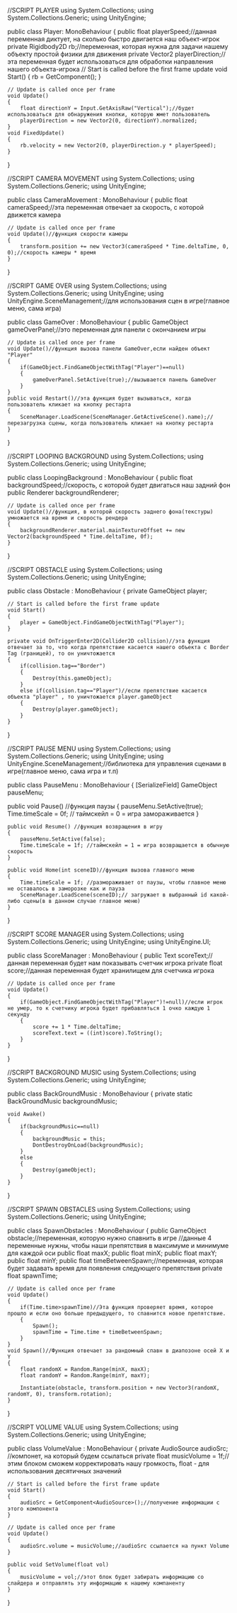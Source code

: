 //SCRIPT PLAYER
using System.Collections;
using System.Collections.Generic;
using UnityEngine;

public class Player: MonoBehaviour
{
    public float playerSpeed;//данная переменная диктует, на сколько быстро двигается наш объект-игрок
    private Rigidbody2D rb;//переменная, которая нужна для задачи нашему объекту простой физики для движения
    private Vector2 playerDirection;//эта переменная будет использоваться для обработки направления нашего объекта-игрока
    // Start is called before the first frame update
    void Start()
    {
        rb = GetComponent<Rigidbody2D>();
    }

    // Update is called once per frame
    void Update()
    {
        float directionY = Input.GetAxisRaw("Vertical");//будет использоваться для обнаружения кнопки, которую жмет пользователь
        playerDirection = new Vector2(0, directionY).normalized;
    }
    void FixedUpdate()
    {
        rb.velocity = new Vector2(0, playerDirection.y * playerSpeed);
    }
}

//SCRIPT CAMERA MOVEMENT
using System.Collections;
using System.Collections.Generic;
using UnityEngine;

public class CameraMovement : MonoBehaviour
{
    public float cameraSpeed;//эта переменная отвечает за скорость, с которой движется камера

    // Update is called once per frame
    void Update()//функция скорости камеры
    {
        transform.position += new Vector3(cameraSpeed * Time.deltaTime, 0, 0);//скорость камеры * время 
    }
}

//SCRIPT GAME OVER
using System.Collections;
using System.Collections.Generic;
using UnityEngine;
using UnityEngine.SceneManagement;//для использования сцен в игре(главное меню, сама игра)

public class GameOver : MonoBehaviour
{
    public GameObject gameOverPanel;//это переменная для панели с окончанием игры
    
    // Update is called once per frame
    void Update()//функция вызова панели GameOver,если найден объект "Player" 
    {
        if(GameObject.FindGameObjectWithTag("Player")==null)
        {
            gameOverPanel.SetActive(true);//вызывается панель GameOver
        }
    }
    public void Restart()//эта функция будет вызываться, когда пользователь кликает на кнопку рестарта
    {
        SceneManager.LoadScene(SceneManager.GetActiveScene().name);//перезагрузка сцены, когда пользователь кликает на кнопку рестарта
    }
}

//SCRIPT LOOPING BACKGROUND
using System.Collections;
using System.Collections.Generic;
using UnityEngine;

public class LoopingBackground : MonoBehaviour
{
    public float backgroundSpeed;//скорость, с которой будет двигаться наш задний фон
    public Renderer backgroundRenderer;
    
    // Update is called once per frame
    void Update()//функция, в которой скорость заднего фона(текстуры) умножается на время и скорость рендера
    {
        backgroundRenderer.material.mainTextureOffset += new Vector2(backgroundSpeed * Time.deltaTime, 0f);
    }
}

//SCRIPT OBSTACLE
using System.Collections;
using System.Collections.Generic;
using UnityEngine;

public class Obstacle : MonoBehaviour
{
    private GameObject player;

    // Start is called before the first frame update
    void Start()
    {
        player = GameObject.FindGameObjectWithTag("Player");
    }

    private void OnTriggerEnter2D(Collider2D collision)//эта функция отвечает за то, что когда препятствие касается нашего объекта с Border Tag (границей), то он уничтожается 
    {
        if(collision.tag=="Border")
        {
            Destroy(this.gameObject);
        }
        else if(collision.tag=="Player")//если препятствие касается объекта "player" , то уничтожается player.gameObject
        {
            Destroy(player.gameObject);
        }
    }
}

//SCRIPT PAUSE MENU
using System.Collections;
using System.Collections.Generic;
using UnityEngine;
using UnityEngine.SceneManagement;//библиотека для управления сценами в игре(главное меню, сама игра и т.п)

public class PauseMenu : MonoBehaviour
{
    [SerializeField] GameObject pauseMenu;

   public void Pause() //функция паузы
    {
        pauseMenu.SetActive(true);
        Time.timeScale = 0f; // таймскейл = 0 = игра замораживается
    }

    public void Resume() //функция возвращения в игру
    {
        pauseMenu.SetActive(false);
        Time.timeScale = 1f; //таймскейл = 1 = игра возвращается в обычную скорость
    }

    public void Home(int sceneID)//функция вызова главного меню
    {
        Time.timeScale = 1f; //размораживает от паузы, чтобы главное меню не оставалось в заморозке как и пауза
        SceneManager.LoadScene(sceneID);// загружает в выбранный id какой-либо сцены(в в данном случае главное меню)
    }
}

//SCRIPT SCORE MANAGER
using System.Collections;
using System.Collections.Generic;
using UnityEngine;
using UnityEngine.UI;

public class ScoreManager : MonoBehaviour
{
    public Text scoreText;//данная переменная будет нам показывать счетчик игрока
    private float score;//данная переменная будет хранилищем для счетчика игрока

    
    // Update is called once per frame
    void Update()
    {
        if(GameObject.FindGameObjectWithTag("Player")!=null)//если игрок не умер, то к счетчику игрока будет прибавляться 1 очко каждую 1 секунду
        {
            score += 1 * Time.deltaTime;
            scoreText.text = ((int)score).ToString();
        }
    }
}

//SCRIPT BACKGROUND MUSIC
using System.Collections;
using System.Collections.Generic;
using UnityEngine;

public class BackGroundMusic : MonoBehaviour
{
    private static BackGroundMusic backgroundMusic;

    void Awake()
    {
        if(backgroundMusic==null)
        {
            backgroundMusic = this;
            DontDestroyOnLoad(backgroundMusic);
        }
        else
        {
            Destroy(gameObject);
        }
    }
}

//SCRIPT SPAWN OBSTACLES
using System.Collections;
using System.Collections.Generic;
using UnityEngine;

public class SpawnObstacles : MonoBehaviour
{
    public GameObject obstacle;//переменная, которую нужно спавнить в игре
    //данные 4 переменные нужны, чтобы наши препятствия в максимуме и минимуме для каждой оси
    public float maxX;
    public float minX;
    public float maxY;
    public float minY;
    public float timeBetweenSpawn;//переменная, которая будет задавать время для появления следующего препятствия
    private float spawnTime;

    
    // Update is called once per frame
    void Update()
    {
        if(Time.time>spawnTime)//Эта функция проверяет время, которое прошло и если оно больше предыдущего, то спавнится новое препятствие. 
        {
            Spawn();
            spawnTime = Time.time + timeBetweenSpawn;
        }
    }
    void Spawn()//Функция отвечает за рандомный спавн в диапозоне осей X и Y
    {
        float randomX = Random.Range(minX, maxX);
        float randomY = Random.Range(minY, maxY);

        Instantiate(obstacle, transform.position + new Vector3(randomX, randomY, 0), transform.rotation);
    }
}

//SCRIPT VOLUME VALUE
using System.Collections;
using System.Collections.Generic;
using UnityEngine;

public class VolumeValue : MonoBehaviour
{
    private AudioSource audioSrc; //компонет, на который будем ссылаться
    private float musicVolume = 1f;//этим блоком сможем корректировать нашу громкость, float - для использования десятичных значений

    // Start is called before the first frame update
    void Start()
    {
        audioSrc = GetComponent<AudioSource>();//получение информации с этого компонента
    }

    // Update is called once per frame
    void Update()
    {
        audioSrc.volume = musicVolume;//audioSrc ссылается на пункт Volume
    }

    public void SetVolume(float vol)
    {
        musicVolume = vol;//этот блок будет забирать информацию со слайдера и отправлять эту информацию к нашему компаненту
    }
}
